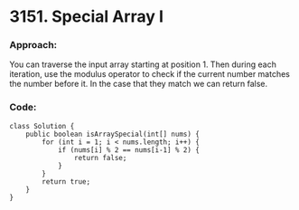 # 3151. Special Array I

### Approach:
You can traverse the input array starting at position 1. Then during each iteration, use the modulus operator to check if the current number matches the number before it. In the case that they match we can return false.

### Code:
```
class Solution {
    public boolean isArraySpecial(int[] nums) {
        for (int i = 1; i < nums.length; i++) {
            if (nums[i] % 2 == nums[i-1] % 2) {
                return false;
            }
        }
        return true;
    }
}
```